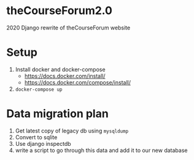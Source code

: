 # theCourseForum2.0
2020 Django rewrite of theCourseForum website

# Setup
1. Install docker and docker-compose
    - https://docs.docker.com/install/
    - https://docs.docker.com/compose/install/
2. `docker-compose up`

# Data migration plan

1. Get latest copy of legacy db using `mysqldump`
2. Convert to sqlite
3. Use django inspectdb
4. write a script to go through this data and add it to our new database


